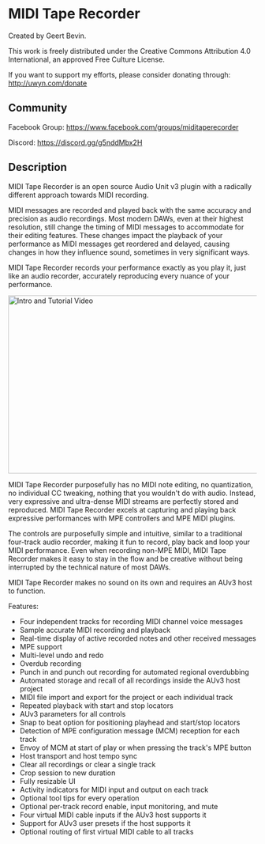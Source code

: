 # MIDI Tape Recorder

Created by Geert Bevin.

This work is freely distributed under the Creative Commons Attribution 4.0 International, an approved Free Culture License.

If you want to support my efforts, please consider donating through:
http://uwyn.com/donate

## Community

Facebook Group: https://www.facebook.com/groups/miditaperecorder

Discord: https://discord.gg/g5nddMbx2H

## Description

MIDI Tape Recorder is an open source Audio Unit v3 plugin with a radically different approach towards MIDI recording.

MIDI messages are recorded and played back with the same accuracy and precision as audio recordings. Most modern DAWs, even at their highest resolution, still change the timing of MIDI messages to accommodate for their editing features. These changes impact the playback of your performance as MIDI messages get reordered and delayed, causing changes in how they influence sound, sometimes in very significant ways.

MIDI Tape Recorder records your performance exactly as you play it, just like an audio recorder, accurately reproducing every nuance of your performance.

<a href="https://www.youtube.com/watch?v=UfpEnpGqwn0" target="_blank"><img src="https://i.ytimg.com/vi/UfpEnpGqwn0/maxresdefault.jpg" alt="Intro and Tutorial Video" width="640" height="360" border="0" /></a>

MIDI Tape Recorder purposefully has no MIDI note editing, no quantization, no individual CC tweaking, nothing that you wouldn't do with audio. Instead, very expressive and ultra-dense MIDI streams are perfectly stored and reproduced. MIDI Tape Recorder excels at capturing and playing back expressive performances with MPE controllers and MPE MIDI plugins.

The controls are purposefully simple and intuitive, similar to a traditional four-track audio recorder, making it fun to record, play back and loop your MIDI performance. Even when recording non-MPE MIDI, MIDI Tape Recorder makes it easy to stay in the flow and be creative without being interrupted by the technical nature of most DAWs.

MIDI Tape Recorder makes no sound on its own and requires an AUv3 host to function.

Features:

* Four independent tracks for recording MIDI channel voice messages
* Sample accurate MIDI recording and playback
* Real-time display of active recorded notes and other received messages
* MPE support
* Multi-level undo and redo
* Overdub recording
* Punch in and punch out recording for automated regional overdubbing
* Automated storage and recall of all recordings inside the AUv3 host project
* MIDI file import and export for the project or each individual track
* Repeated playback with start and stop locators
* AUv3 parameters for all controls
* Snap to beat option for positioning playhead and start/stop locators
* Detection of MPE configuration message (MCM) reception for each track
* Envoy of MCM at start of play or when pressing the track's MPE button
* Host transport and host tempo sync
* Clear all recordings or clear a single track
* Crop session to new duration
* Fully resizable UI
* Activity indicators for MIDI input and output on each track
* Optional tool tips for every operation
* Optional per-track record enable, input monitoring, and mute
* Four virtual MIDI cable inputs if the AUv3 host supports it
* Support for AUv3 user presets if the host supports it
* Optional routing of first virtual MIDI cable to all tracks
